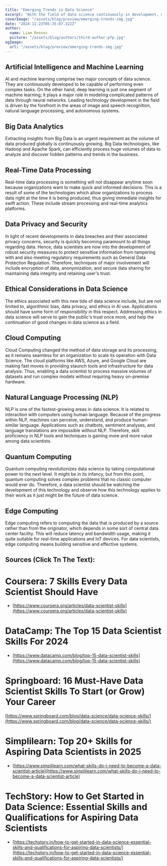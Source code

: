 ```yaml
---
title: "Emerging Trends in Data Science"
excerpt: "With the field of data science continuously in development, new trends and technologies are constantly in development. These new technologies alter the face of data analysis, interpretation, and application. This makes focusing on emerging trends very important for the survival and competitiveness of the datascience field as a whole."
coverImage: "/assets/blog/preview/emerging-trends-img.jpg"
date: "2024-11-23T05:35:07.322Z"
author:
  name: Liam Reeves
  picture: "/assets/blog/authors/third-author-pfp.jpg"
ogImage:
  url: "/assets/blog/preview/emerging-trends-img.jpg"
---
```


## Artificial Intelligence and Machine Learning
AI and machine learning comprise two major concepts of data science. They are continuously developed to be capable of performing even complex tasks. On the other hand, deep learning is just one segment of machine learning; it plays a major role in modeling complicated patterns of data through neural networks. Leading technology development in the field is driven by the forefront in the areas of image and speech recognition, natural language processing, and autonomous systems.

## Big Data Analytics
Extracting insights from Big Data is an urgent requirement as the volume of data produced globally is continuously growing. Big Data technologies, like Hadoop and Apache Spark, can efficiently process huge volumes of data to analyze and discover hidden patterns and trends in the business.

## Real-Time Data Processing
Real-time data processing is something will not disappear anytime soon because organizations want to make quick and informed decisions. This is a result of some of the technologies which allow organizations to process data right at the time it is being produced, thus giving immediate insights for swift action. These include stream processing and real-time analytics platforms.

## Data Privacy and Security
In light of recent developments in data breaches and their associated privacy concerns, security is quickly becoming paramount to all things regarding data. Hence, data scientists are now into the development of robust security measures to protect sensitive information from tampering with and also meeting regulatory requirements such as General Data Protection Regulation. Therefore, techniques of major involvement will include encryption of data, anonymization, and secure data sharing for maintaining data integrity and retaining user's trust.

## Ethical Considerations in Data Science
The ethics associated with this new tide of data science include, but are not limited to, algorithmic bias, data privacy, and ethics in AI use. Applications should have some form of responsibility in this respect. Addressing ethics in data science will serve to gain the public's trust once more, and help the continuation of good changes in data science as a field.

## Cloud Computing
Cloud Computing changed the method of data storage and its processing, as it remains seamless for an organization to scale its operation with Data Science. The cloud platforms like AWS, Azure, and Google Cloud are making fast moves in providing staunch tools and infrastructure for data analysis. Thus, enabling a data scientist to process massive volumes of datasets and run complex models without requiring heavy on-premise hardware.

## Natural Language Processing (NLP)
NLP is one of the fastest-growing areas in data science. It is related to interaction with computers using human language. Because of the progress within NLP, machines can perceive, understand, and produce human-similar language. Applications such as chatbots, sentiment analyses, and language translations are impossible without NLP. Therefore, skill proficiency in NLP tools and techniques is gaining more and more value among data scientists.

## Quantum Computing
Quantum computing revolutionizes data science by taking computational power to the next level. It might be in its infancy, but from this point, quantum computing solves complex problems that no classic computer would ever do. Therefore, a data scientist should be watching the development of this technology and observe how this technology applies to their work as it just might be the future of data science.

## Edge Computing
Edge computing refers to computing the data that is produced by a source rather than from the originator, which depends in some sort of central data center facility. This will reduce latency and bandwidth usage, making it quite suitable for real-time applications and IoT devices. For data scientists, edge computing means building sensitive and effective systems.

## Sources (Click Tn The Text):

# Coursera: 7 Skills Every Data Scientist Should Have
- [https://www.coursera.org/articles/data-scientist-skills](https://www.coursera.org/articles/data-scientist-skills) 
# DataCamp: The Top 15 Data Scientist Skills For 2024
- [https://www.datacamp.com/blog/top-15-data-scientist-skills](https://www.datacamp.com/blog/top-15-data-scientist-skills) 
# Springboard: 16 Must-Have Data Scientist Skills To Start (or Grow) Your Career
 [https://www.springboard.com/blog/data-science/data-science-skills/](https://www.springboard.com/blog/data-science/data-science-skills/) 
 # Simplilearn: Top 20+ Skills for Aspiring Data Scientists in 2025
- [https://www.simplilearn.com/what-skills-do-i-need-to-become-a-data-scientist-article](https://www.simplilearn.com/what-skills-do-i-need-to-become-a-data-scientist-article) 
# TechStory: How to Get Started in Data Science: Essential Skills and Qualifications for Aspiring Data Scientists
- [https://techstory.in/how-to-get-started-in-data-science-essential-skills-and-qualifications-for-aspiring-data-scientists/](https://techstory.in/how-to-get-started-in-data-science-essential-skills-and-qualifications-for-aspiring-data-scientists/) 